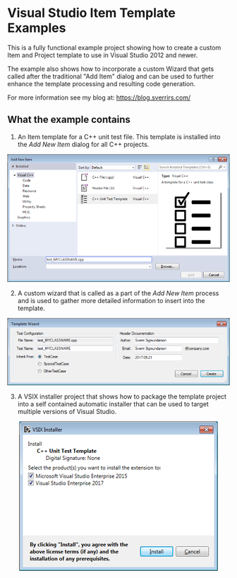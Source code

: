 # Visual Studio Item Template Examples

This is a fully functional example project showing how to create a custom Item and Project template to use in Visual Studio 2012 and newer. 

The example also shows how to incorporate a custom Wizard that gets called after the traditional "Add Item" dialog and can be used to further enhance the template processing and resulting code generation.

For more information see my blog at:
https://blog.sverrirs.com/

## What the example contains

1. An Item template for a C++ unit test file. This template is installed into the _Add New Item_ dialog for all C++ projects.

<p align="center">
  <img src="https://raw.githubusercontent.com/sverrirs/vstemplates/master/img/add-new-item-dialog.png" />
</p>

2. A custom wizard that is called as a part of the _Add New Item_ process and is used to gather more detailed information to insert into the template.

<p align="center">
  <img src="https://raw.githubusercontent.com/sverrirs/vstemplates/master/img/wizard-dialog.png" />
</p>

3. A VSIX installer project that shows how to package the template project into a self contained automatic installer that can be used to target multiple versions of Visual Studio.

<p align="center">
  <img src="https://raw.githubusercontent.com/sverrirs/vstemplates/master/img/install.png" />
</p>
